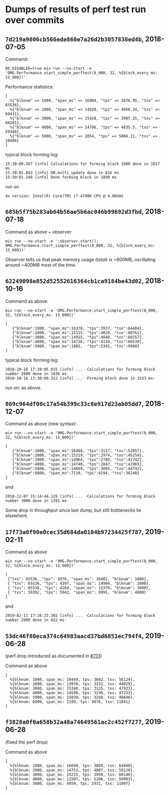 # Dumps of results of perf test run over commits

## `7d219a9806cb566ede860e7a26d2b3057838ed4b`, 2018-07-05

Command:

```
DD_DISABLED=true mix run --no-start -e 'OMG.Performance.start_simple_perftest(8_000, 32, %{block_every_ms: 15_000})'
```

Performance statistics:
```
[
  %{"blknum" => 1000, "span_ms" => 16904, "tps" => 3876.95, "txs" => 65536},
  %{"blknum" => 2000, "span_ms" => 14920, "tps" => 4050.34, "txs" => 60431},
  %{"blknum" => 3000, "span_ms" => 15428, "tps" => 3907.25, "txs" => 60281},
  %{"blknum" => 4000, "span_ms" => 14706, "tps" => 4035.5, "txs" => 59346},
  %{"blknum" => 5000, "span_ms" => 2054, "tps" => 5066.21, "txs" => 10406}
]

```

typical block forming log:
```
15:30:00.267 [info] Calculations for forming block 1000 done in 1017 ms
15:30:01.083 [info] DB.multi_update done in 816 ms
15:30:01.148 [info] Done forming block in 1898 ms
```

run on
```
4x version: Intel(R) Core(TM) i7-4790K CPU @ 4.00GHz
```

## `685b5f75b283ab64b56ae5b6ac046b99692d3fbd`, 2018-07-18

Command as above + observer:

```
mix run --no-start -e ':observer.start(); OMG.Performance.start_simple_perftest(8_000, 32, %{block_every_ms: 15_000})'
```

Observer tells us that peak memory usage (total) is ~600MB, oscillating around ~400MB most of the time.

## `62249098e852d52552616364cb1ca9184be43d02`, 2018-10-16

Command as above:

```
mix run --no-start -e 'OMG.Performance.start_simple_perftest(8_000, 32, %{block_every_ms: 15_000})'
```

```
[
   {"blknum":1000, "span_ms":16378, "tps":3937, "txs":64484},
   {"blknum":2000, "span_ms":15115, "tps":4020, "txs":60761},
   {"blknum":3000, "span_ms":14915, "tps":4040, "txs":60257},
   {"blknum":4000, "span_ms":14726, "tps":4110, "txs":60530},
   {"blknum":5000, "span_ms":1865,  "tps":5345, "txs":9968}
]
```

typical block forming log:
```
2018-10-16 17:30:05.815 [info] ... ⋅Calculations for forming block number 2000 done in 1036 ms⋅
2018-10-16 17:30:06.312 [info] ... ⋅Forming block done in 1533 ms⋅
```

run on: as above.

## `869c964df00c17a54b399c33c8e917d23ab05dd7`, 2018-12-07

Command as above (new syntax):

```
mix run --no-start -e 'OMG.Performance.start_simple_perftest(8_000, 32, %{block_every_ms: 15_000})'
```

```
[
   {"blknum":1000, "span_ms":16488, "tps":3157, "txs":52057},
   {"blknum":2000, "span_ms":15219, "tps":2974, "txs":45254},
   {"blknum":3000, "span_ms":14964, "tps":2789, "txs":41742},
   {"blknum":4000, "span_ms":14740, "tps":2847, "txs":41965},
   {"blknum":5000, "span_ms":14889, "tps":3005, "txs":44742},
   {"blknum":6000, "span_ms":7210, "tps":4194, "txs":30240}
]
```

and

```
2018-12-07 15:14:44.129 [info] ... ⋅Calculations for forming block number 3000 done in 1391 ms⋅
```

Some drop in throughput since last dump, but still bottlenecks lie elsewhere.

## `17f73a0f90e0cec35d684da0104b97234425f787`, 2019-02-11

Command as above

```
mix run --no-start -e 'OMG.Performance.start_simple_perftest(8_000, 32, %{block_every_ms: 15_000})'
```

```
[
 {"txs": 65536, "tps": 3976, "span_ms": 16482, "blknum": 1000},
 { "txs": 65536, "tps": 4397, "span_ms": 14904, "blknum": 2000},
 { "txs": 65536, "tps": 4264, "span_ms": 15370, "blknum": 3000},
 { "txs": 59392, "tps": 5942, "span_ms": 9995, "blknum": 4000}
]
```

and
```
2019-02-11 17:16:23.392 [info] ... ⋅Calculations for forming block number 2000 done in 832 ms⋅
```

## `53dc46f80eca374c64983aacd37bd6851ec794f4`, 2019-06-28

(perf drop introduced as documented in [#731](https://github.com/omisego/elixir-omg/issues/731))

Command as above

```
[
  %{blknum: 1000, span_ms: 18449, tps: 3042, txs: 56124},
  %{blknum: 2000, span_ms: 13970, tps: 3152, txs: 44029},
  %{blknum: 3000, span_ms: 15340, tps: 3125, txs: 47933},
  %{blknum: 4000, span_ms: 14598, tps: 3236, txs: 47233},
  %{blknum: 5000, span_ms: 15039, tps: 3248, txs: 48840},
  %{blknum: 6000, span_ms: 1199, tps: 9876, txs: 11841}
]
```

## `f3828a0f0a658b32a48a74649561ac2c452f7277`, 2019-06-28

(fixed the perf drop)

Command as above

```
[
  %{blknum: 1000, span_ms: 16699, tps: 3889, txs: 64940},
  %{blknum: 2000, span_ms: 14753, tps: 4007, txs: 59120},
  %{blknum: 3000, span_ms: 15225, tps: 3950, txs: 60140},
  %{blknum: 4000, span_ms: 11507, tps: 5206, txs: 59903},
  %{blknum: 5000, span_ms: 4059, tps: 2931, txs: 11897}
]
```
